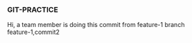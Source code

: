 ### GIT-PRACTICE
Hi, a team member is doing this commit from feature-1 branch<br />
feature-1,commit2<br />